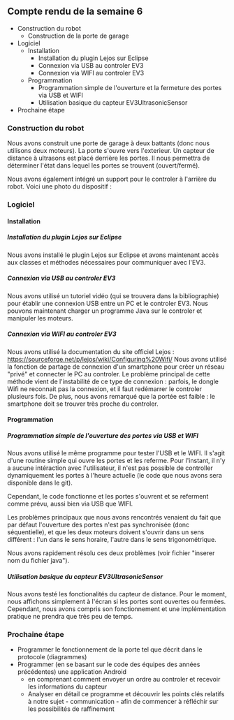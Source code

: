 ##  Compte rendu de la semaine 6

- Construction du robot
    - Construction de la porte de garage
- Logiciel
    - Installation 
        - Installation du plugin Lejos sur Eclipse
        - Connexion via USB au controler EV3
        - Connexion via WIFI au controler EV3
    - Programmation
        - Programmation simple de l'ouverture et la fermeture des portes via USB et WIFI
        - Utilisation basique du capteur EV3UltrasonicSensor
- Prochaine étape

### Construction du robot

Nous avons construit une porte de garage à deux battants (donc nous utilisons deux moteurs).
La porte s'ouvre vers l'exterieur. Un capteur de distance à ultrasons est placé derrière les portes.
Il nous permettra de déterminer l'état dans lequel les portes se trouvent (ouvert/fermé). 

Nous avons également intégré un support pour le controler à l'arrière du robot.
Voici une photo du dispositif : 


### Logiciel

#### Installation

##### Installation du plugin Lejos sur Eclipse

Nous avons installé le plugin Lejos sur Eclipse et avons maintenant accès aux
classes et méthodes nécessaires pour communiquer avec l'EV3.

##### Connexion via USB au controler EV3

Nous avons utilisé un tutoriel vidéo (qui se trouvera dans la bibliographie) pour
établir une connexion USB entre un PC et le controler EV3. Nous pouvons maintenant
charger un programme Java sur le controler et manipuler les moteurs.

##### Connexion via WIFI au controler EV3

Nous avons utilisé la documentation du site officiel Lejos : https://sourceforge.net/p/lejos/wiki/Configuring%20Wifi/
Nous avons utilisé la fonction de partage de connexion d'un smartphone pour créer un réseau "privé" et connecter
le PC au controler. Le problème principal de cette méthode vient de l'instabilité de ce type de connexion : 
parfois, le dongle Wifi ne reconnait pas la connexion, et il faut redémarrer le controler plusieurs fois.
De plus, nous avons remarqué que la portée est faible : le smartphone doit se trouver très proche du controler.

#### Programmation

##### Programmation simple de l'ouverture des portes via USB et WIFI

Nous avons utilisé le même programme pour tester l'USB et le WIFI.
Il s'agit d'une routine simple qui ouvre les portes et les referme. 
Pour l'instant, il n'y a aucune intéraction avec l'utilisateur, il n'est pas
possible de controller dynamiquement les portes à l'heure actuelle (le code que nous avons
sera disponible dans le git).

Cependant, le code fonctionne et les portes s'ouvrent et se referment comme prévu, aussi
bien via USB que WIFI. 

Les problèmes principaux que nous avons rencontrés venaient du fait que par défaut l'ouverture
des portes n'est pas synchronisée (donc séquentielle), et que les deux moteurs doivent s'ouvrir
dans un sens différent : l'un dans le sens horaire, l'autre dans le sens trigonométrique.

Nous avons rapidement résolu ces deux problèmes (voir fichier "inserer nom du fichier java"). 

##### Utilisation basique du capteur EV3UltrasonicSensor

Nous avons testé les fonctionalités du capteur de distance. Pour le moment,
nous affichons simplement à l'écran si les portes sont ouvertes ou fermées. 
Cependant, nous avons compris son fonctionnement et une implémentation pratique
ne prendra que très peu de temps. 

### Prochaine étape

- Programmer le fonctionnement de la porte tel que décrit dans le protocole (diagrammes)
- Programmer (en se basant sur le code des équipes des années précédentes) une application Android
    - en comprenant comment envoyer un ordre au controler et recevoir les informations du capteur
    - Analyser en détail ce programme et découvrir les points clés relatifs à notre sujet - communication -
        afin de commencer à réfléchir sur les possibilités de raffinement
